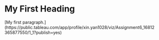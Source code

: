 <!DOCTYPE html> 
<html> 

<title>Assignment 6</title> 

<body> 
 
<h1>My First Heading</h1> 
<p>[My first paragraph.](https://public.tableau.com/app/profile/xin.yan1028/viz/Assignment6_16812365877550/1_1?publish=yes)</p> 
 
 
 
</body> 
</html> 



